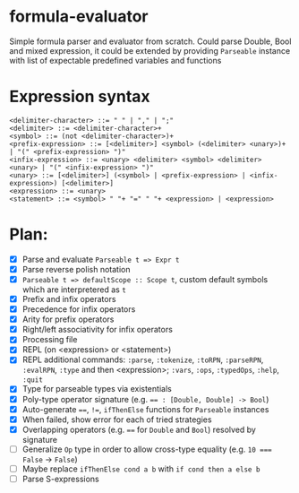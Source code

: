 # formula-evaluator
Simple formula parser and evaluator from scratch.
Could parse Double, Bool and mixed expression,
it could be extended by providing `Parseable` instance with list of expectable predefined variables and functions
# Expression syntax
```
<delimiter-character> ::= " " | "," | ";"
<delimiter> ::= <delimiter-character>+
<symbol> ::= (not <delimiter-character>)+
<prefix-expression> ::= [<delimiter>] <symbol> (<delimiter> <unary>)+ | "(" <prefix-expression> ")"
<infix-expression> ::= <unary> <delimiter> <symbol> <delimiter> <unary> | "(" <infix-expression> ")"
<unary> ::= [<delimiter>] (<symbol> | <prefix-expression> | <infix-expression>) [<delimiter>]
<expression> ::= <unary>
<statement> ::= <symbol> " "+ "=" " "+ <expression> | <expression>
```
# Plan:
- [x] Parse and evaluate `Parseable t => Expr t`
- [x] Parse reverse polish notation
- [x] `Parseable t => defaultScope :: Scope t`, custom default symbols which are interpretered as `t`
- [x] Prefix and infix operators
- [x] Precedence for infix operators
- [x] Arity for prefix operators
- [x] Right/left associativity for infix operators
- [x] Processing file
- [x] REPL (on \<expression\> or \<statement\>)
- [x] REPL additional commands: `:parse`, `:tokenize`, `:toRPN`, `:parseRPN`, `:evalRPN`, `:type` and then \<expression\>; `:vars`, `:ops`, `:typedOps`, `:help`, `:quit`
- [x] Type for parseable types via existentials
- [x] Poly-type operator signature (e.g. `== : [Double, Double] -> Bool`)
- [x] Auto-generate `==`, `!=`, `ifThenElse` functions for `Parseable` instances
- [x] When failed, show error for each of tried strategies
- [x] Overlapping operators (e.g. `==` for `Double` and `Bool`) resolved by signature
- [ ] Generalize `Op` type in order to allow cross-type equality (e.g. `10 === False` -> `False`)
- [ ] Maybe replace `ifThenElse cond a b` with `if cond then a else b`
- [ ] Parse S-expressions
